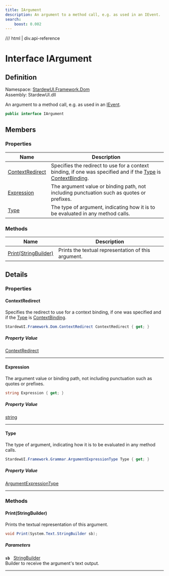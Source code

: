 ```yaml
---
title: IArgument
description: An argument to a method call, e.g. as used in an IEvent.
search:
    boost: 0.002
---
```


<link rel="stylesheet" href="/StardewUI/stylesheets/reference.css" />

/// html | div.api-reference

# Interface IArgument

## Definition

<div class="api-definition" markdown>

Namespace: [StardewUI.Framework.Dom](index.md)  
Assembly: StardewUI.dll  

</div>

An argument to a method call, e.g. as used in an [IEvent](ievent.md).

```cs
public interface IArgument
```

## Members

### Properties

 | Name | Description |
| --- | --- |
| [ContextRedirect](#contextredirect) | Specifies the redirect to use for a context binding, if one was specified and if the [Type](iargument.md#type) is [ContextBinding](../grammar/argumentexpressiontype.md#contextbinding). | 
| [Expression](#expression) | The argument value or binding path, not including punctuation such as quotes or prefixes. | 
| [Type](#type) | The type of argument, indicating how it is to be evaluated in any method calls. | 

### Methods

 | Name | Description |
| --- | --- |
| [Print(StringBuilder)](#printstringbuilder) | Prints the textual representation of this argument. | 

## Details

### Properties

#### ContextRedirect

Specifies the redirect to use for a context binding, if one was specified and if the [Type](iargument.md#type) is [ContextBinding](../grammar/argumentexpressiontype.md#contextbinding).

```cs
StardewUI.Framework.Dom.ContextRedirect ContextRedirect { get; }
```

##### Property Value

[ContextRedirect](contextredirect.md)

-----

#### Expression

The argument value or binding path, not including punctuation such as quotes or prefixes.

```cs
string Expression { get; }
```

##### Property Value

[string](https://learn.microsoft.com/en-us/dotnet/api/system.string)

-----

#### Type

The type of argument, indicating how it is to be evaluated in any method calls.

```cs
StardewUI.Framework.Grammar.ArgumentExpressionType Type { get; }
```

##### Property Value

[ArgumentExpressionType](../grammar/argumentexpressiontype.md)

-----

### Methods

#### Print(StringBuilder)

Prints the textual representation of this argument.

```cs
void Print(System.Text.StringBuilder sb);
```

##### Parameters

**`sb`** &nbsp; [StringBuilder](https://learn.microsoft.com/en-us/dotnet/api/system.text.stringbuilder)  
Builder to receive the argument's text output.

-----

